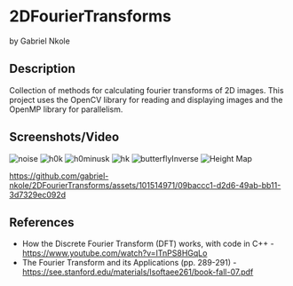 # 2DFourierTransforms
by Gabriel Nkole

## Description
Collection of methods for calculating fourier transforms of 2D images. This project uses the OpenCV library for reading and displaying images and the OpenMP library for parallelism. 

## Screenshots/Video
![noise](https://github.com/gabriel-nkole/2DFourierTransforms/assets/101514971/3dfd7a6f-1865-4e64-a841-f84293b00d64)
![h0k](https://github.com/gabriel-nkole/2DFourierTransforms/assets/101514971/9cc0c6e8-c46b-4749-b278-1f579d826ad1)
![h0minusk](https://github.com/gabriel-nkole/2DFourierTransforms/assets/101514971/60c7f55a-c39f-4042-a4b4-394be2a37bd9)
![hk](https://github.com/gabriel-nkole/2DFourierTransforms/assets/101514971/8df92e34-fa9f-43f1-8a2e-cebe10b227a8)
![butterflyInverse](https://github.com/gabriel-nkole/2DFourierTransforms/assets/101514971/3dfd345c-d030-4016-839e-90220b6973a3)
![Height Map](https://github.com/gabriel-nkole/2DFourierTransforms/assets/101514971/aaae92e1-b244-4004-ba48-a2120f695bad)

https://github.com/gabriel-nkole/2DFourierTransforms/assets/101514971/09baccc1-d2d6-49ab-bb11-3d7329ec092d

## References
- How the Discrete Fourier Transform (DFT) works, with code in C++ - https://www.youtube.com/watch?v=ITnPS8HGqLo
- The Fourier Transform and its Applications (pp. 289-291) - https://see.stanford.edu/materials/lsoftaee261/book-fall-07.pdf 
